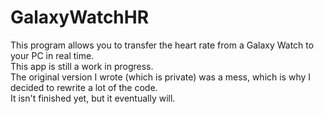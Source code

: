 # GalaxyWatchHR
This program allows you to transfer the heart rate from a Galaxy Watch to your PC in real time.  
This app is still a work in progress.  
The original version I wrote (which is private) was a mess, which is why I decided to rewrite a lot of the code.  
It isn't finished yet, but it eventually will.